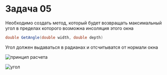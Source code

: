 # Задача 05

Необходимо создать метод, который будет возвращать максимальный угол в пределах которого возможна инсоляция этого окна
```C#
double GetAngle(double width, double depth)
```
Угол должен выдаваться в радианах и отсчитыватся от нормали окна

![принцип расчета](https://github.com/max-parametrica/c-sharp-tasks/blob/master/05_WindowRecess/img_01.jpg)

![угол](https://github.com/max-parametrica/c-sharp-tasks/blob/master/05_WindowRecess/img_02.jpg)
